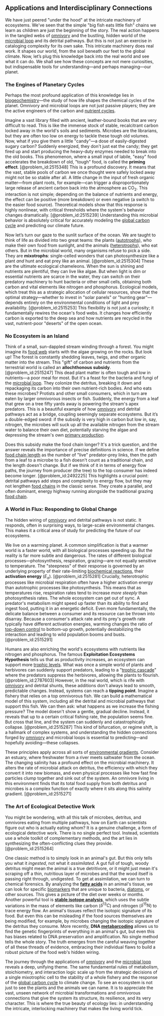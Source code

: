 ## Applications and Interdisciplinary Connections

We have just peered "under the hood" at the intricate machinery of ecosystems. We've seen that the simple "big fish eats little fish" chains we learn as children are just the beginning of the story. The real action happens in the tangled webs of [omnivory](@article_id:191717) and the bustling, hidden world of the [microbial loop](@article_id:140478) and its detrital pathways. But this is not just an exercise in cataloging complexity for its own sake. This intricate machinery does real work. It shapes our world, from the soil beneath our feet to the global climate. Now, let’s plug this knowledge back into the real world and see what it can do. We shall see how these concepts are not mere curiosities, but indispensable tools for understanding—and perhaps managing—our planet.

### The Engines of Planetary Cycles

Perhaps the most profound application of this knowledge lies in [biogeochemistry](@article_id:151695)—the study of how life shapes the chemical cycles of the planet. Omnivory and microbial loops are not just passive players; they are the active engineers of the carbon and [nutrient cycles](@article_id:171000).

Imagine a vast library filled with ancient, leather-bound books that are very difficult to read. This is like the immense stock of stable, recalcitrant carbon locked away in the world's soils and sediments. Microbes are the librarians, but they are often too low on energy to tackle these tough old volumes. Now, what if you give them a little "candy"—a dose of easily-digested sugary carbon? Suddenly energized, they don't just eat the candy; they get fired up and start producing the heavy-duty enzymes needed to break into the old books. This phenomenon, where a small input of labile, "easy" food accelerates the breakdown of old, "tough" food, is called the **priming effect**. [@problem_id:2515348] This is a profound discovery. It means that the vast, stable pools of carbon we once thought were safely locked away might not be so stable after all. A little change in the input of fresh organic matter—from plant roots, for example—can trigger a disproportionately large release of ancient carbon back into the atmosphere as $\mathrm{CO_2}$. This interaction is not simple; depending on the balance of nutrients and energy, the effect can be positive (more breakdown) or even negative (a switch to the easier food source). Theoretical models show that this response is highly nonlinear, with critical thresholds where the system's behavior changes dramatically. [@problem_id:2515239] Understanding this microbial behavior is absolutely critical for accurately modeling the [global carbon cycle](@article_id:179671) and predicting our climate future.

Now let’s turn our gaze to the sunlit surface of the ocean. We are taught to think of life as divided into two great teams: the plants ([autotrophs](@article_id:194582)), who make their own food from sunlight, and the animals ([heterotrophs](@article_id:195131)), who eat others. But in the microbial world, many organisms refuse to pick a side. They are **mixotrophs**: single-celled wonders that can photosynthesize like a plant *and* hunt and eat prey like an animal. [@problem_id:2515304] These are the ultimate ecological chameleons. When the sun is shining and nutrients are plentiful, they can live like algae. But when light is dim or essential nutrients are scarce in the water, they can switch on their predatory machinery to hunt bacteria or other small cells, obtaining both carbon and vital elements like nitrogen and phosphorus. Ecological models, which treat this as a strategic allocation of cellular resources, show that the optimal strategy—whether to invest in "solar panels" or "hunting gear"—depends entirely on the environmental conditions of light and prey availability. [@problem_id:2515253] This flexibility is not just a curiosity; it fundamentally rewires the ocean's food webs. It changes how efficiently carbon is exported to the deep sea and how nutrients are recycled in the vast, nutrient-poor "deserts" of the open ocean.

### No Ecosystem is an Island

Think of a small, sun-dappled stream winding through a forest. You might imagine its [food web](@article_id:139938) starts with the algae growing on the rocks. But look up! The forest is constantly shedding leaves, twigs, and other organic matter into the stream. This "gift" of carbon and nutrients from the terrestrial world is called an **allochthonous subsidy**. [@problem_id:2515247] This dead plant matter is often tough and low in nutrients—a poor meal for most. But it's a feast for the bacteria and fungi of the [microbial loop](@article_id:140478). They colonize the detritus, breaking it down and repackaging its carbon into their own nutrient-rich bodies. And who eats these microbes? Protists and other small consumers, which in turn are eaten by larger omnivorous insects or fish. Suddenly, the energy from a leaf that grew on a tree fifty yards away is powering the stream's apex predators. This is a beautiful example of how [omnivory](@article_id:191717) and detrital pathways act as a bridge, coupling seemingly separate ecosystems. But it’s a double-edged sword: if the subsidy is very high in carbon but low in, say, nitrogen, the microbes will suck up all the available nitrogen from the stream water to balance their own diet, potentially starving the algae and depressing the stream's own [primary production](@article_id:143368).

Does this subsidy make the food chain longer? It's a trick question, and the answer reveals the importance of precise definitions in science. If we define [food chain length](@article_id:198267) as the number of "live" predator-prey links, then the path from a leaf to a microbe to a fish doesn't count as a traditional chain, and the length doesn't change. But if we think of it in terms of energy flow paths, the journey from producer (the tree) to the top consumer has indeed become longer. [@problem_id:2492225] This highlights a crucial point: detrital pathways add steps and complexity to energy flow, but they may not lengthen [food chains](@article_id:194189) in the classic sense. They create a parallel, and often dominant, energy highway running alongside the traditional grazing [food chain](@article_id:143051).

### A World in Flux: Responding to Global Change

The hidden wiring of [omnivory](@article_id:191717) and detrital pathways is not static. It responds, often in surprising ways, to large-scale environmental changes. This makes it a critical area of study for predicting the future of our ecosystems.

We live on a warming planet. A common simplification is that a warmer world is a faster world, with all biological processes speeding up. But the reality is far more subtle and dangerous. The rates of different biological processes—photosynthesis, respiration, grazing—are not equally sensitive to temperature. The "steepness" of their response is governed by an underlying property of their rate-limiting [biochemical reactions](@article_id:199002), their **activation energy** ($E_a$). [@problem_id:2515281] Crucially, heterotrophic processes like microbial respiration often have a higher activation energy than autotrophic processes like photosynthesis. This means that as temperatures rise, respiration rates tend to increase *more steeply* than photosynthesis rates. The whole ecosystem can get out of sync. A predator's metabolism might speed up faster than its ability to find and ingest food, putting it in an energetic deficit. Even more fundamentally, the delicate balance between a consumer and its resource can be thrown into disarray. Because a consumer's attack rate and its prey's growth rate typically have different activation energies, warming changes the ratio of [top-down control](@article_id:150102) to bottom-up growth, potentially destabilizing the interaction and leading to wild population booms and busts. [@problem_id:2515291]

Humans are also enriching the world's ecosystems with nutrients like nitrogen and phosphorus. The famous **Exploitation Ecosystems Hypothesis** tells us that as productivity increases, an ecosystem can support more [trophic levels](@article_id:138225). What was once a simple world of plants and herbivores can suddenly support predators, leading to a "[trophic cascade](@article_id:144479)" where the predators suppress the herbivores, allowing the plants to flourish. [@problem_id:2787603] However, in the real world, which is rife with [omnivory](@article_id:191717) and detrital shunts, these additions don't always lead to smooth, predictable changes. Instead, systems can reach a **tipping point**. Imagine a fishery that relies on a top omnivorous fish. We can build a mathematical model of this system, including all the detrital and microbial pathways that support this fish. We can then ask: what happens as we increase the fishing pressure? The model doesn't show a gentle, gradual decline. Instead, it reveals that up to a certain critical fishing rate, the population seems fine. But cross that line, and the system can suddenly and catastrophically collapse. [@problem_id:2515287] This kind of bifurcation, or regime shift, is a hallmark of complex systems, and understanding the hidden connections forged by [omnivory](@article_id:191717) and microbial loops is essential to predicting—and hopefully avoiding—these collapses.

These principles apply across all sorts of [environmental gradients](@article_id:182811). Consider an estuary, where freshwater from a river meets saltwater from the ocean. The changing salinity has a profound effect on the microbial machinery. It alters the rate of microbial attack on detritus, the efficiency with which they convert it into new biomass, and even physical processes like how fast fine particles clump together and sink out of the system. An omnivore living in this environment finds that its total food supply from both detritus and microbes is a complex function of exactly where it sits along this salinity gradient. [@problem_id:2515271]

### The Art of Ecological Detective Work

You might be wondering, with all this talk of microbes, detritus, and omnivores eating from multiple pathways, how on Earth can scientists figure out who is actually eating whom? It is a genuine challenge, a form of ecological detective work. There is no single perfect tool. Instead, scientists use a whole toolkit of complementary methods, and the art lies in synthesizing the often-conflicting clues they provide. [@problem_id:2515264]

One classic method is to simply look in an animal's gut. But this only tells you what it *ingested*, not what it *assimilated*. A gut full of tough, woody detritus might mean the animal is a true detritivore, or it might just mean it's scraping off a thin, nutritious layer of microbes and that the wood itself is passing right through, undigested. To get at assimilation, we can turn to chemical forensics. By analyzing the **[fatty acids](@article_id:144920)** in an animal's tissue, we can look for specific [biomarkers](@article_id:263418) that are unique to bacteria, [diatoms](@article_id:144378), or other sources. This gives a picture of the diet over weeks or months. Another powerful tool is **[stable isotope analysis](@article_id:141344)**, which uses the subtle variations in the mass of elements like carbon ($\delta^{13}C$) and nitrogen ($\delta^{15}N$) to trace energy flow. An animal's tissues reflect the isotopic signature of its food. But even this can be misleading if the food sources themselves are being modified, for example, by microbes changing the isotopic signature of the detritus they consume. More recently, **DNA [metabarcoding](@article_id:262519)** allows us to find the genetic fingerprints of everything in an animal's gut, but even this has biases related to DNA preservation and amplification. No single method tells the whole story. The truth emerges from the careful weaving together of all these threads of evidence, embracing their individual flaws to build a robust picture of the food web's hidden wiring.

The journey through the applications of [omnivory](@article_id:191717) and the [microbial loop](@article_id:140478) reveals a deep, unifying theme. The same fundamental rules of metabolism, stoichiometry, and interaction logic scale up from the strategic decisions of a single mixotrophic cell to the stability of a whole fishery and the response of the [global carbon cycle](@article_id:179671) to climate change. To see an ecosystem is not just to see the plants and the animals we can name. It is to appreciate the vast, unseen network of microbial transformations and omnivorous connections that give the system its structure, its resilience, and its very character. This is where the true beauty of ecology lies: in understanding the intricate, interlocking machinery that makes the living world tick.